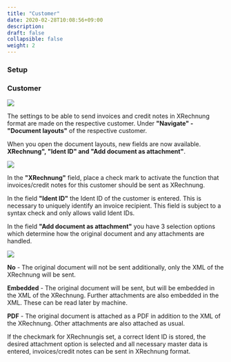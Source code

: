 ```yaml
---
title: "Customer"
date: 2020-02-28T10:08:56+09:00
description: 
draft: false
collapsible: false
weight: 2
---
```

### Setup

### Customer

![](images/XRechnung/XRechnungScreenshot1.png)

The settings to be able to send invoices and credit notes in XRechnung format are made on the respective customer. Under **"Navigate" - "Document layouts"** of the respective customer.

When you open the document layouts, new fields are now available.
**XRechnung", "Ident ID" and "Add document as attachment"**.

![](images/XRechnung/XRechnungScreenshot2.PNG)

In the **"XRechnung"** field, place a check mark to activate the function that invoices/credit notes for this customer should be sent as XRechnung.
 
In the field **"Ident ID"** the Ident ID of the customer is entered. This is necessary to uniquely identify an invoice recipient. This field is subject to a syntax check and only allows valid Ident IDs.

In the field **"Add document as attachment"** you have 3 selection options which determine how the original document and any attachments are handled.

![](images/XRechnung/xrechnungbeleganhang.PNG)

**No** - The original document will not be sent additionally, only the XML of the XRechnung will be sent.

**Embedded** - The original document will be sent, but will be embedded in the XML of the XRechnung. Further attachments are also embedded in the XML. These can be read later by machine.

**PDF** - The original document is attached as a PDF in addition to the XML of the XRechnung. Other attachments are also attached as usual.

If the checkmark for XRechnungis set, a correct Ident ID is stored, the desired attachment option is selected and all necessary master data is entered, invoices/credit notes can be sent in XRechnung format.